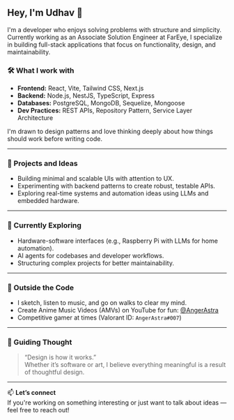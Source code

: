 ## Hey, I'm Udhav 👋

I'm a developer who enjoys solving problems with structure and simplicity. Currently working as an Associate Solution Engineer at FarEye, I specialize in building full-stack applications that focus on functionality, design, and maintainability.

### 🛠 What I work with
- **Frontend:** React, Vite, Tailwind CSS, Next.js  
- **Backend:** Node.js, NestJS, TypeScript, Express  
- **Databases:** PostgreSQL, MongoDB, Sequelize, Mongoose  
- **Dev Practices:** REST APIs, Repository Pattern, Service Layer Architecture

I'm drawn to design patterns and love thinking deeply about how things should work before writing code.

---

### 🔭 Projects and Ideas
- Building minimal and scalable UIs with attention to UX.
- Experimenting with backend patterns to create robust, testable APIs.
- Exploring real-time systems and automation ideas using LLMs and embedded hardware.

---

### 🎯 Currently Exploring
- Hardware-software interfaces (e.g., Raspberry Pi with LLMs for home automation).
- AI agents for codebases and developer workflows.
- Structuring complex projects for better maintainability.

---

### 🎨 Outside the Code
- I sketch, listen to music, and go on walks to clear my mind.
- Create Anime Music Videos (AMVs) on YouTube for fun: [@AngerAstra](https://www.youtube.com/channel/UC3VXG1VFD4mZo3GecovK2UA)
- Competitive gamer at times (Valorant ID: `AngerAstra#007`)

---

### 🧭 Guiding Thought
> “Design is how it works.”  
Whether it’s software or art, I believe everything meaningful is a result of thoughtful design.

---

📫 **Let’s connect**  
If you're working on something interesting or just want to talk about ideas — feel free to reach out!
